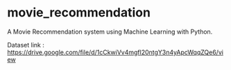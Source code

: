 # movie_recommendation
A Movie Recommendation system using Machine Learning with Python.

Dataset link : https://drive.google.com/file/d/1cCkwiVv4mgfl20ntgY3n4yApcWqqZQe6/view
